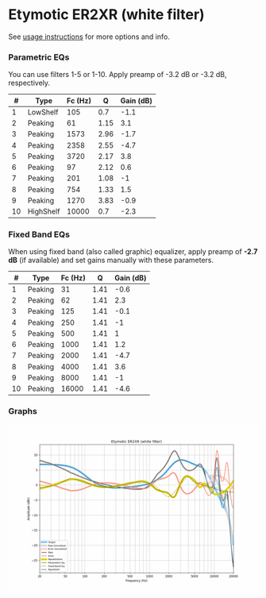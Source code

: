 # Etymotic ER2XR (white filter)
See [usage instructions](https://github.com/jaakkopasanen/AutoEq#usage) for more options and info.

### Parametric EQs
You can use filters 1-5 or 1-10. Apply preamp of -3.2 dB or -3.2 dB, respectively.

|   # | Type      |   Fc (Hz) |    Q |   Gain (dB) |
|-----|-----------|-----------|------|-------------|
|   1 | LowShelf  |       105 | 0.7  |        -1.1 |
|   2 | Peaking   |        61 | 1.15 |         3.1 |
|   3 | Peaking   |      1573 | 2.96 |        -1.7 |
|   4 | Peaking   |      2358 | 2.55 |        -4.7 |
|   5 | Peaking   |      3720 | 2.17 |         3.8 |
|   6 | Peaking   |        97 | 2.12 |         0.6 |
|   7 | Peaking   |       201 | 1.08 |        -1   |
|   8 | Peaking   |       754 | 1.33 |         1.5 |
|   9 | Peaking   |      1270 | 3.83 |        -0.9 |
|  10 | HighShelf |     10000 | 0.7  |        -2.3 |

### Fixed Band EQs
When using fixed band (also called graphic) equalizer, apply preamp of **-2.7 dB** (if available) and set gains manually with these parameters.

|   # | Type    |   Fc (Hz) |    Q |   Gain (dB) |
|-----|---------|-----------|------|-------------|
|   1 | Peaking |        31 | 1.41 |        -0.6 |
|   2 | Peaking |        62 | 1.41 |         2.3 |
|   3 | Peaking |       125 | 1.41 |        -0.1 |
|   4 | Peaking |       250 | 1.41 |        -1   |
|   5 | Peaking |       500 | 1.41 |         1   |
|   6 | Peaking |      1000 | 1.41 |         1.2 |
|   7 | Peaking |      2000 | 1.41 |        -4.7 |
|   8 | Peaking |      4000 | 1.41 |         3.6 |
|   9 | Peaking |      8000 | 1.41 |        -1   |
|  10 | Peaking |     16000 | 1.41 |        -4.6 |

### Graphs
![](./Etymotic%20ER2XR%20(white%20filter).png)
